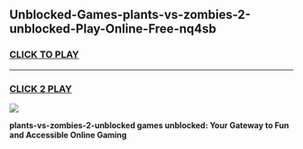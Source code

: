 
## Unblocked-Games-plants-vs-zombies-2-unblocked-Play-Online-Free-nq4sb
<h3>
<a href="https://premium76.site?title=plants-vs-zombies-2-unblocked&ref=26A">CLICK TO PLAY</a></h3>
<hr>

<h3>
<a href="https://premium76.site?title=plants-vs-zombies-2-unblocked&ref=26A">CLICK 2 PLAY</a>
  
</h3>

<a href="https://premium76.site?title=plants-vs-zombies-2-unblocked&ref=26A"><img src="https://clearcache.store/games.png"></a>


**plants-vs-zombies-2-unblocked games unblocked: Your Gateway to Fun and Accessible Online Gaming**
